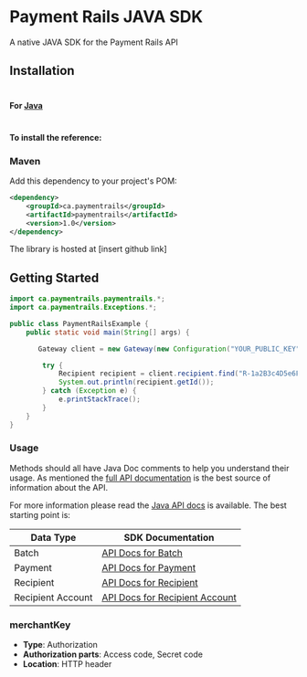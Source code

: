 # Payment Rails JAVA SDK

A native JAVA SDK for the Payment Rails API

## Installation

#

#### For [Java](https://www.oracle.com/java/index.html)

#

#### To install the reference:

### Maven

Add this dependency to your project's POM:
```xml
<dependency>
    <groupId>ca.paymentrails</groupId>
    <artifactId>paymentrails</artifactId>
    <version>1.0</version>
</dependency>
```

The library is hosted at [insert github link]

## Getting Started

```java
import ca.paymentrails.paymentrails.*;
import ca.paymentrails.Exceptions.*;

public class PaymentRailsExample {
    public static void main(String[] args) {

       Gateway client = new Gateway(new Configuration("YOUR_PUBLIC_KEY","YOUR_PRIVATE_KEY","production"));

        try {
            Recipient recipient = client.recipient.find("R-1a2B3c4D5e6F7g8H9i0J1k");
            System.out.println(recipient.getId());
        } catch (Exception e) {
            e.printStackTrace();
        }
    }
}
```

### Usage

Methods should all have Java Doc comments to help you understand their usage. As mentioned the [full API documentation](http://docs.paymentrails.com)
is the best source of information about the API.

For more information please read the [Java API docs](https://github.com/PaymentRails/paymentrails_dotnet/tree/master/docs/) is available. The best starting point is:

| Data Type | SDK Documentation |
| ----- | ----- |
| Batch | [API Docs for Batch](https://github.com/PaymentRails/paymentrails_dotnet/tree/master/docs/classes/batchgateway.md) |
| Payment | [API Docs for Payment](https://github.com/PaymentRails/paymentrails_dotnet/tree/master/docs/classes/paymentgateway.md) |
| Recipient | [API Docs for Recipient](https://github.com/PaymentRails/paymentrails_dotnet/tree/master/docs/classes/recipientgateway.md) |
| Recipient Account | [API Docs for Recipient Account](https://github.com/PaymentRails/paymentrails_dotnet/tree/master/docs/classes/recipientaccountgateway.md) |




### merchantKey

- **Type**: Authorization
- **Authorization parts**: Access code, Secret code
- **Location**: HTTP header